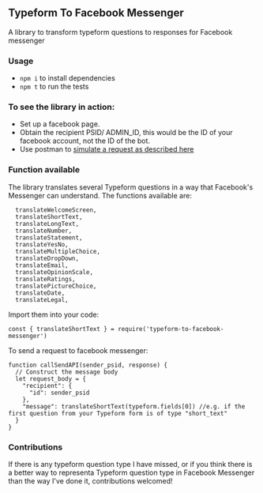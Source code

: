 ## Typeform To Facebook Messenger
A library to transform typeform questions to responses for Facebook messenger


### Usage
- `npm i` to install dependencies
- `npm t` to run the tests

### To see the library in action:
- Set up a facebook page.
- Obtain the recipient PSID/ ADMIN_ID, this would be the ID of your facebook account, not the ID of the bot.
- Use postman to [simulate a request as described here](https://developers.facebook.com/docs/messenger-platform/send-messages/quick-replies)

### Function available
The library translates several Typeform questions in a way that Facebook's Messenger can understand. The functions available are: 

```
  translateWelcomeScreen,
  translateShortText,
  translateLongText,
  translateNumber,
  translateStatement,
  translateYesNo,
  translateMultipleChoice,
  translateDropDown,
  translateEmail,
  translateOpinionScale,
  translateRatings,
  translatePictureChoice,
  translateDate,
  translateLegal,
```

Import them into your code:

```
const { translateShortText } = require('typeform-to-facebook-messenger')
```

To send a request to facebook messenger:
```
function callSendAPI(sender_psid, response) {
  // Construct the message body
  let request_body = {
    "recipient": {
      "id": sender_psid
    },
    "message": translateShortText(typeform.fields[0]) //e.g. if the first question from your Typeform form is of type "short_text"
  }
}
```

### Contributions
If there is any typeform question type I have missed, or if you think there is a better way to representa Typeform question type in Facebook Messenger than the way I've done it, contributions welcomed!